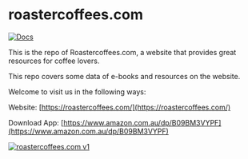 # roastercoffees.com
[![Docs][docs-readthedocs-svg]][docs-readthedocs-link]

This is the repo of Roastercoffees.com, a website that provides great resources for coffee lovers.

This repo covers some data of e-books and resources on the website.

Welcome to visit us in the following ways:

Website:  [https://roastercoffees.com/](https://roastercoffees.com/)

Download App:  [https://www.amazon.com.au/dp/B09BM3VYPF](https://www.amazon.com.au/dp/B09BM3VYPF)

 [docs-readthedocs-svg]: https://img.shields.io/badge/docs-readthedocs-blue.svg
 [docs-readthedocs-link]: https://roastercoffees.readthedocs.io/en/latest/
 
 [![roastercoffees.com v1](https://roastercoffees.com/wp-content/uploads/2021/08/roastercoffees.com-homepage-v1.png)](https://roastercoffees.com/)

